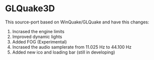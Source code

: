 # GLQuake3D

This source-port based on WinQuake/GLQuake and have this changes:
1. Incrased the engine limits
2. Improved dynamic lights
3. Added FOG (Experimental)
4. Incrased the audio samplerate from 11.025 Hz to 44.100 Hz
5. Added new ico and loading bar (still in developing)
